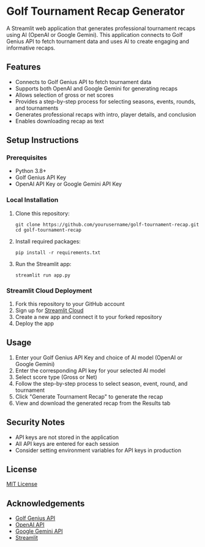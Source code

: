 # Golf Tournament Recap Generator

A Streamlit web application that generates professional tournament recaps using AI (OpenAI or Google Gemini). This application connects to Golf Genius API to fetch tournament data and uses AI to create engaging and informative recaps.

## Features

- Connects to Golf Genius API to fetch tournament data
- Supports both OpenAI and Google Gemini for generating recaps
- Allows selection of gross or net scores
- Provides a step-by-step process for selecting seasons, events, rounds, and tournaments
- Generates professional recaps with intro, player details, and conclusion
- Enables downloading recap as text

## Setup Instructions

### Prerequisites

- Python 3.8+
- Golf Genius API Key
- OpenAI API Key or Google Gemini API Key

### Local Installation

1. Clone this repository:
   ```
   git clone https://github.com/yourusername/golf-tournament-recap.git
   cd golf-tournament-recap
   ```

2. Install required packages:
   ```
   pip install -r requirements.txt
   ```

3. Run the Streamlit app:
   ```
   streamlit run app.py
   ```

### Streamlit Cloud Deployment

1. Fork this repository to your GitHub account
2. Sign up for [Streamlit Cloud](https://streamlit.io/cloud)
3. Create a new app and connect it to your forked repository
4. Deploy the app

## Usage

1. Enter your Golf Genius API Key and choice of AI model (OpenAI or Google Gemini)
2. Enter the corresponding API key for your selected AI model
3. Select score type (Gross or Net)
4. Follow the step-by-step process to select season, event, round, and tournament
5. Click "Generate Tournament Recap" to generate the recap
6. View and download the generated recap from the Results tab

## Security Notes

- API keys are not stored in the application
- All API keys are entered for each session
- Consider setting environment variables for API keys in production

## License

[MIT License](LICENSE)

## Acknowledgements

- [Golf Genius API](https://www.golfgenius.com/api_v2)
- [OpenAI API](https://openai.com/blog/openai-api)
- [Google Gemini API](https://ai.google.dev/)
- [Streamlit](https://streamlit.io/)
